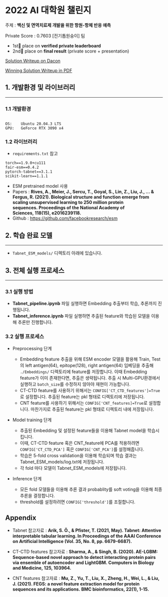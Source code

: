 # 2022 AI 대학원 챌린지 
주제 : **백신 및 면역치료제 개발을 위한 항원-항체 반응 예측**  

Private Score : 0.7603 [전기톱원숭이] 팀
- 1st🥇 place on **verified private leaderboard**
- 2nd🥈 place on **final result** (private score + presentation)

[Solution Writeup on Dacon](https://dacon.io/competitions/official/235932/codeshare/5860?page=1&dtype=recent)  
  
[Winning Solution Writeup in PDF](aichallenge_solution.pdf)
  
## 1. 개발환경 및 라이브러리
---
### 1.1 개발환경
```

OS:    Ubuntu 20.04.3 LTS
GPU:   GeForce RTX 3090 x4

```

### 1.2 라이브러리
- ```requirements.txt``` 참고

```
torch==1.9.0+cu111
fair-esm==0.4.2
pytorch-tabnet==3.1.1
scikit-learn==1.1.1
```
- ESM pretrained model 사용
- Papers : **Rives, A., Meier, J., Sercu, T., Goyal, S., Lin, Z., Liu, J., ... & Fergus, R. (2021). Biological structure and function emerge from scaling unsupervised learning to 250 million protein sequences. Proceedings of the National Academy of Sciences, 118(15), e2016239118.**
- Github : https://github.com/facebookresearch/esm


## 2. 학습 완료 모델
---
- ```Tabnet_ESM_models/``` 디렉토리 아래에 있습니다.


## 3. 전체 실행 프로세스
---
### 3.1 실행 방법

- **Tabnet_pipeline.ipynb** 파일 실행하면 Embedding 추출부터 학습, 추론까지 진행됩니다.
- **Tabnet_inference.ipynb** 파일 실행하면 추출된 feature와 학습된 모델을 이용해 추론만 진행합니다.

### 3.2 실행 프로세스
- Preprocessing 단계
    - Embedding feature 추출을 위해 ESM encoder 모델을 활용해 Train, Test의 left antigen(64), epitope(128), right antigen(64) 임베딩을 추출해 ```./Embeddings/``` 디렉토리에 feature를 저장합니다. 이때 Embedding feature가 이미 존재한다면, 추출은 생략됩니다. 추출 시 Multi-GPU환경에서 실행하고 ```batch_size```를 수정하지 않아야 재현이 가능합니다.
    - CT-CTD feature를 사용하기 위해서는 ```CONFIG['CT_CTD_features']=True```로 설정합니다. 추출된 feature는 pkl 형태로 디렉토리에 저장됩니다.
    - CNT feature를 사용하기 위해서는 ```CONFIG['CNT_features]=True```로 설정합니다. 마찬가지로 추출된 feature는 pkl 형태로 디렉토리 내에 저장됩니다.

- Model training 단계
    - 추출된 Embedding 및 설정된 feature들을 이용해 Tabnet model을 학습시킵니다.
    - 이때, CT-CTD feature 혹은 CNT_feature에 PCA를 적용하려면 ```CONFIG['CT_CTD_PCA']``` 혹은 ```CONFIG['CNT_PCA']```를 설정해줍니다.
    - 학습은 5-fold cross validation을 이용해 학습되며 학습 결과는 Tabnet_ESM_models/log.txt에 저장됩니다.
    - 각 fold 마다 모델이 Tabnet_ESM_models에 저장됩니다.

- Inference 단계
    - 모든 fold 모델들을 이용해 추론 결과 probablity를 soft voting을 이용해 최종 추론을 결정합니다.
    - threshold를 설정하려면 ```CONFIG['threshold']```를 조절합니다.

## Appendix
- Tabnet 참고자료 : **Arik, S. Ö., & Pfister, T. (2021, May). Tabnet: Attentive interpretable tabular learning. In Proceedings of the AAAI Conference on Artificial Intelligence (Vol. 35, No. 8, pp. 6679-6687).** 
  
- CT-CTD features 참고자료 : **Sharma, A., & Singh, B. (2020). AE-LGBM: Sequence-based novel approach to detect interacting protein pairs via ensemble of autoencoder and LightGBM. Computers in Biology and Medicine, 125, 103964.**
  
- CNT features 참고자료 : **Mu, Z., Yu, T., Liu, X., Zheng, H., Wei, L., & Liu, J. (2021). FEGS: a novel feature extraction model for protein sequences and its applications. BMC bioinformatics, 22(1), 1-15.**